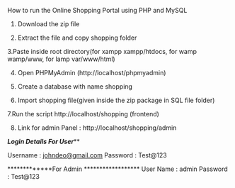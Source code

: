 How to run the Online Shopping Portal using PHP and MySQL

1. Download the  zip file

2. Extract the file and copy shopping folder

3.Paste inside root directory(for xampp xampp/htdocs, for wamp wamp/www, for lamp var/www/html)

4. Open PHPMyAdmin (http://localhost/phpmyadmin)

5. Create a database with name shopping

6. Import shopping file(given inside the zip package in SQL file folder)

7.Run the script http://localhost/shopping (frontend)

8. Link for admin Panel : http://localhost/shopping/admin

*************Login Details For User***************

Username : johndeo@gmail.com
Password : Test@123

*************For Admin ******************
User Name : admin
Password : Test@123
